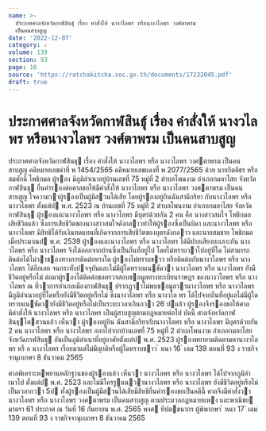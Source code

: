 ```yaml
---
name: >-
  ประกาศศาลจังหวัดกาฬสินธุ์ เรื่อง คำสั่งให้ นางวไลพร หรือนางวไลพร วงศ์ตาพรม
  เป็นคนสาบสูญ
date: '2022-12-07'
category: ง
volume: 139
section: 93
page: 16
source: 'https://ratchakitcha.soc.go.th/documents/17232045.pdf'
draft: true
---
```


# ประกาศศาลจังหวัดกาฬสินธุ์ เรื่อง คำสั่งให้ นางวไลพร หรือนางวไลพร วงศ์ตาพรม เป็นคนสาบสูญ

ประกาศศาลจังหวัดกาฬสินธุ เรื่อง คําสั่งให้ นางวไลพร หรือ นางวไลพร วงศตาพรม เป็นคนสาบสูญ คดีหมายเลขดําที่ พ 1454/2565 คดีหมายเลขแดงที่ พ 2077/2565 ด้วย นายกิตติธร หรือสมศักดิ์ โพธิกมล ผู้รอง มีภูมิลําเนาอยู่บ้านเลขที่ 75 หมู่ที่ 2 ตําบลโพนงาม อําเภอกมลาไสย จังหวัดกาฬสินธุ ยื่นคํารองต่อศาลขอให้มีคําสั่งให้ นางวไลพร หรือ นางวไลพร วงศตาพรม เป็นคนสาบสูญ ใจความวาผู้รองเป็นผู้มีสวนได้เสีย โดยผู้รองอยู่กินฉันสามีภริยา กับนางวไลพร หรือ นางวไลพร ตั้งแต่ป พ.ศ. 2523 ณ บ้านเลขที่ 75 หมู่ที่ 2 ตําบลโพนงาม อําเภอกมลาไสย จังหวัดกาฬสินธุ ผู้รองและนางวไลพร หรือ นางวไลพร มีบุตรด้วยกัน 2 คน คือ นางสาวสมใจ โพธิกมล เสียชีวิตแล้ว ซึ่งการเสียชีวิตของนางสาวสมใจดังกลาวทําให้ผู้รองซึ่งเป็นบิดา และนางวไลพร หรือ นางวไลพร มีสิทธิได้รับเงินทดแทนที่เกิดจากการเสียชีวิตของบุตรดังกลาว และนายสมชาย โพธิกมล เมื่อประมาณป พ.ศ. 2539 ผู้รองและนางวไลพร หรือ นางวไลพร ได้มีปากเสียงทะเลาะกัน นางวไลพร หรือ นางวไลพร จึงได้ออกจากบ้านซึ่งเป็นถิ่นที่อยู่ไป โดยไม่ทราบวาไปอยู่ที่ใด ไม่สามารถติดต่อได้ไม่วาชองทางการติดต่อทางใด ผู้รองไม่ทราบขาว หรือติดต่อกับนางวไลพร หรือ นางวไลพร ได้อีกเลย จนกระทั่งปจจุบันและไม่มีผู้ใดทราบแนชัดวา นางวไลพร หรือ นางวไลพร ยังมีชีวิตอยู่หรือไม่ ต่อมาผู้รองได้ติดต่อขอตรวจสอบขอมูลทางทะเบียนราษฎร ของนางวไลพร หรือ นางวไลพร ณ ที่วาการอําเภอเมืองกาฬสินธุ ปรากฏวาไม่พบขอมูลวานางวไลพร หรือ นางวไลพร มีภูมิลําเนาอยู่ที่ใดหรือยังมีชีวิตอยู่หรือไม่ ซึ่งนางวไลพร หรือ นางวไล พร ได้ไปจากถิ่นที่อยู่แลไม่มีผู้ใดทราบแนชัดวายังมีชีวิตอยู่หรือไม่เป็นระยะเวลาเกินกวา 26 ปแล้ว ผู้รองจึงรองขอให้ศาลมีคําสั่งให้ นางวไลพร หรือ นางวไลพร เป็นผู้สาบสูญตามกฎหมายต่อไป บัดนี้ ศาลจังหวัดกาฬสินธุไตสวนแล้ว เห็นวา ผู้รองอยู่กิน ฉันสามีภริยากับนางวไลพร หรือ นางวไลพร มีบุตรด้วยกัน 2 คน นางวไลพร หรือ นางวไลพร ออกไปจากบ้านเลขที่ 75 หมู่ที่ 2 ตําบลโพนงาม อําเภอกมลาไสย จังหวัดกาฬสินธุ อันเป็นภูมิลําเนาที่อยู่อาศัยตั้งแต่ป พ.ศ. 2523 ผู้รองพยายามติดตามหานางวไลพร หรื อ นางวไลพร เรื่อยมาแต่ไม่มีญาติหรือผู้ใดทราบขาว ้ หนา 16 ่ เลม 139 ตอนที่ 93 ง ราชกิจจานุเบกษา 8 ธันวาคม 2565

ศาลพิเคราะหพยานหลักฐานของผู้รองแล้ว เห็นวา นางวไลพร หรือ นางวไลพร ได้ไปจากภูมิลําเนาไป ตั้งแต่ป พ.ศ. 2523 และไม่มีใครรูแนวานางวไลพร หรือ นางวไลพร ยังมีชีวิตอยู่หรือไม่เป็นเวลากวา 5ป ทั้งผู้รองเป็นผู้มีสวนได้เสียมีสิทธิยื่นคํารองขอเป็นคดีนี้ ศาลจึงมีคําสั่งวา นางวไลพร หรือ นางวไลพร วงศตาพรม เป็นคนสาบสูญ ตามประมวลกฎหมายแพง และพาณิชย มาตรา 61 ประกาศ ณ วันที่ 16 กันยายน พ.ศ. 2565 พงศ ทีปตธนากร ผู้พิพากษา ้ หนา 17 ่ เลม 139 ตอนที่ 93 ง ราชกิจจานุเบกษา 8 ธันวาคม 2565
